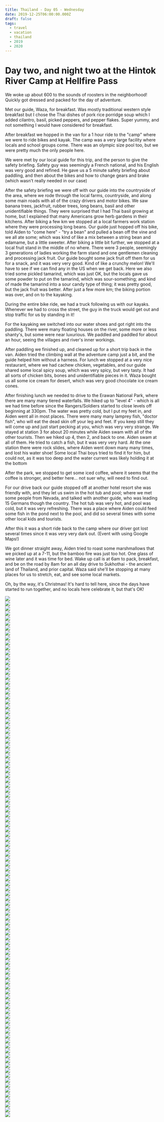 ```yaml
---
title: Thailand - Day 05 - Wednesday
date: 2019-12-25T06:00:00.000Z
draft: false
tags:
  - travel
  - vacation
  - thailand
  - 2019
  - 2020
---
```


# Day two, and night two at the Hintok River Camp at Hellfire Pass

We woke up about 600 to the sounds of roosters in the neighborhood! Quickly got dressed and packed for the day of adventure.

Met our guide, Waza, for breakfast. Was mostly traditional western style breakfast but I chose the Thai dishes of pork rice porridge soup which I added cilantro, basil, picked peppers, and pepper flakes. Super yummy, and not something I would have considered for breakfast.

After breakfast we hopped in the van for a 1 hour ride to the "camp" where we were to ride bikes and kayak. The camp was a very large facility where locals and school groups come. There was an olympic size pool too, but we were pretty much the only people here.

We were met by our local guide for this trip, and the person to give the safety briefing. Safety guy was seemingly a French national, and his English was very good and refined. He gave us a 5 minute safety briefing about paddling, and then about the bikes and how to change gears and brake (which wasn't really needed in our case)

After the safety briefing we were off with our guide into the countryside of the area, where we rode through the local farms, countryside, and along some main roads with all of the crazy drivers and motor bikes. We saw banana trees, jackfruit, rubber trees, long beans, basil and other unidentifiable things. They were surprised that I had Thai basil growing at home, but I explained that many Americans grow herb gardens in their kitchens. After biking a few km we stopped at a local farmers work station where they were processing long beans. Our guide just hopped off his bike, told Aiden to "come here" - "try a bean" and pulled a bean off the vine and we all ate some; which was kind of like a mix between a string bean and edamame, but a little sweeter. After biking a little bit further, we stopped at a local fruit stand in the middle of no where. There were 3 people, seemingly 3 generations of ladies working the farm stand and one gentlemen cleaning and processing jack fruit. Our guide bought some jack fruit off them for us for a snack, and it was very very good. Kind of like a crunchy melon! We'll have to see if we can find any in the US when we get back. Here we also tried some pickled tamarind, which was just OK, but the locals gave us some powder to put on the tamarind, which was sour-something; and kind of made the tamarind into a sour candy type of thing; it was pretty good, but the jack fruit was better. After just a few more km; the biking portion was over, and on to the kayaking.

During the entire bike ride, we had a truck following us with our kayaks. Whenever we had to cross the street, the guy in the truck would get out and stop traffic for us by standing in it!

For the kayaking we switched into our water shoes and got right into the paddling. There were many floating houses on the river, some more or less shanty's, but some were near luxurious. We paddled and paddled for about an hour, seeing the villages and river's inner workings.

After paddling we finished up, and cleaned up for a short trip back in the van. Aiden tried the climbing wall at the adventure camp just a bit, and the guide helped him without a harness. For lunch we stopped at a very nice restaurant, where we had cachew chicken, vegetables, and our guide shared some local spicy soup, which was very spicy, but very tasty. It had all sorts of chicken bits, bones and unidentifiable pieces in it. Waza bought us all some ice cream for desert, which was very good chocolate ice cream cones.

After finishing lunch we needed to drive to the Erawan National Park, where there are many many tiered waterfalls. We hiked up to "level 4" - which is all we had time before since the Rangers/Soldiers started to close levels off beginning at 330pm. The water was pretty cold, but I put my feet in, and Aiden went all in most places. There were many many lamprey fish, "doctor fish", who will eat the dead skin off your leg and feet. If you keep still they will come up and just start pecking at you, which was very very strange. We stayed at station 3 for about 20 minutes while Aiden swam with all of the other tourists. Then we hiked up 4, then 2, and back to one. Aiden swam at all of them. He tried to catch a fish, but it was very very hard. At the one station there were rock slides, where Aiden went down many many times, and lost his water shoe! Some local Thai boys tried to find it for him, but could not, as it was too deep and the water current was likely holding it at the bottom

After the park, we stopped to get some iced coffee, where it seems that the coffee is stronger, and better here... not suer why, will need to find out.

For our drive back our guide stopped off at another hotel resort she was friendly with, and they let us swim in the hot tub and pool; where we met some people from Nevada, and talked with another guide, who was leading 15 Germans though the country. The hot tub was very hot, and pool was cold, but it was very refreshing. There was a place where Aiden could feed some fish in the pond next to the pool, and did so several times with some other local kids and tourists.

After this it was a short ride back to the camp where our driver got lost several times since it was very very dark out. (Event with using Google Maps!)

We got dinner straight away, Aiden tried to roast some marshmallows that we picked up at a 7-11, but the bamboo fire was just too hot. One glass of wine later and it was time for bed. Wake up call is at 6am to pack, breakfast, and be on the road by 8am for an all day drive to Sukhothai - the ancient land of Thailand, and prior capital. Waza said she'll be stopping at many places for us to stretch, eat, and see some local markets.

Oh, by the way, it's Christmas! It's hard to tell here, since the days have started to run together, and no locals here celebrate it, but that's OK!

<div id="a071d2ff3958d4c0bd46b18b6803ead40" style="display:none">
  <h3>Wheee!
</h3>
  <p>Naturl water slide!  This was the small slide.  Aiden wouldn't do the big one! Notice, no shoes anymore...
</p>
</div>

<div id="a07abd94aec3ba288cb2beaca50986d65" style="display:none">
  <h3>
</h3>
  <p>
</p>
</div>

<!-- 3 -->
<div id="b562f45372f99a86a40c1b96fa9dc32e" style="display:none">
  <h3>Long Beans, straight from the farm
</h3>
  <p>
</p>
</div>

<div id="a2ac06a8da6ae5350f90f07a0ecd53d2a" style="display:none">
  <h3>
</h3>
  <p>
</p>
</div>

<div id="c600bc62110e582c3159fa527cb0254f" style="display:none">
  <h3>
</h3>
  <p>
</p>
</div>

<div id="abdc5554cca190b429512582f7e5f804" style="display:none">
  <h3>
</h3>
  <p>
</p>
</div>


<!-- 7 -->
<div id="a4de752ec7ed8181fd363d01d1e8424ad" style="display:none">
  <h3>Traffic Jam
</h3>
  <p>Getting out of camp this morning was quite the spectacle, with an interesting traffic jam
</p>
</div>

<div id="a862b6e89c06954a3a1578cf2db7b8ad6" style="display:none">
  <h3>
</h3>
  <p>
</p>
</div>

<div id="a9352ffa2272da596663b89bf99f4562b" style="display:none">
  <h3>
</h3>
  <p>
</p>
</div>

<div id="cd60a4f6e885822baf4d4b4d5fba76e6" style="display:none">
  <h3>
</h3>
  <p>
</p>
</div>

<div id="a57b6aa7077bf02fd00512f798ce24dde" style="display:none">
  <h3>
</h3>
  <p>
</p>
</div>

<div id="c917326e4dda6d52b83e79c024aab821" style="display:none">
  <h3>
</h3>
  <p>
</p>
</div>

<div id="f3559e8595b8bc072c0057b73fe09421" style="display:none">
  <h3>
</h3>
  <p>
</p>
</div>

<div id="a467a02770e68733c7c054edd7eaabff1" style="display:none">
  <h3>
</h3>
  <p>
</p>
</div>

<div id="a5e45738dfa4fe718f3cd8c2180d0742" style="display:none">
  <h3>
</h3>
  <p>
</p>
</div>

<div id="a6a8b0337269cb9119106a0d8c7af3eb1" style="display:none">
  <h3>
</h3>
  <p>
</p>
</div>

<div id="a67cd98317cb2edc638be54e7a13fc624" style="display:none">
  <h3>
</h3>
  <p>
</p>
</div>

<div id="a674a3574deabd00f86a72234c967359e" style="display:none">
  <h3>
</h3>
  <p>
</p>
</div>

<div id="a4f2496cd90b14e2dc81537958d1860ef" style="display:none">
  <h3>
</h3>
  <p>
</p>
</div>

<div id="cadc315e5a48cd993e42ba9c4b980411" style="display:none">
  <h3>
</h3>
  <p>
</p>
</div>

<div id="de9bbbd304709fa50d5a0ff18f357426" style="display:none">
  <h3>
</h3>
  <p>
</p>
</div>

<div id="a5ba395fb56b744dcb150620242c99196" style="display:none">
  <h3>
</h3>
  <p>
</p>
</div>

<div id="b5015a7e98043de204ecb221d83af933" style="display:none">
  <h3>
</h3>
  <p>
</p>
</div>

<div id="a8cf07e281e157f9a51a41cefa64781fe" style="display:none">
  <h3>
</h3>
  <p>
</p>
</div>

<div id="bd8b942d2f61647be706693ddb34baba" style="display:none">
  <h3>
</h3>
  <p>
</p>
</div>

<div id="a02568cc375ebd35538ea1546b13a568e" style="display:none">
  <h3>
</h3>
  <p>
</p>
</div>

<div id="a4be817604b5d62f10a6dadae4074c523" style="display:none">
  <h3>
</h3>
  <p>
</p>
</div>

<div id="a65a83694ce5723fcea02053f899803e1" style="display:none">
  <h3>
</h3>
  <p>
</p>
</div>

<div id="c8d42406a16c279b4b6f1b0c872778d9" style="display:none">
  <h3>
</h3>
  <p>
</p>
</div>

<div id="e4d07725f2691d8358a66f432900f9bf" style="display:none">
  <h3>
</h3>
  <p>
</p>
</div>

<div id="a96fa39b44417e3011b0b0c7d8c89bbc3" style="display:none">
  <h3>
</h3>
  <p>
</p>
</div>

<div id="a054918b2684c0a5f2b525ce681b9a847" style="display:none">
  <h3>
</h3>
  <p>
</p>
</div>

<div id="a90a8f01c1994f20ad26115a5cd7cc4e8" style="display:none">
  <h3>
</h3>
  <p>
</p>
</div>

<div id="a5a4a6133be32b7386636fa3f9cc28973" style="display:none">
  <h3>
</h3>
  <p>
</p>
</div>

<div id="a5bf05b3fa498114622ee73cf6c21bc8b" style="display:none">
  <h3>
</h3>
  <p>
</p>
</div>

<div id="a08e9371ffa4341e70c193426e0770164" style="display:none">
  <h3>
</h3>
  <p>
</p>
</div>

<div id="b96b4d3584696aee13c4ca429787800d" style="display:none">
  <h3>
</h3>
  <p>
</p>
</div>

<div id="a20011b3ed625c58dacc57a8e647ad58f" style="display:none">
  <h3>
</h3>
  <p>
</p>
</div>

<div id="a9659d62c7b459274fa89fc7510080ba0" style="display:none">
  <h3>
</h3>
  <p>
</p>
</div>

<div id="a5892dc45c188193556e806584e01b2ec" style="display:none">
  <h3>
</h3>
  <p>
</p>
</div>

<div id="a3d62e75ae8868dfeef35f05826bf13a5" style="display:none">
  <h3>Fishing
</h3>
  <p>He never did catch one.  Him and the girl in the pic tried for at least 20 minutes.
</p>
</div>

<div id="a5d35f0107f6e0d7d5e18954579b3cd52" style="display:none">
  <h3>
</h3>
  <p>
</p>
</div>

<div id="b5b503cc406d00071d81921972708c13" style="display:none">
  <h3>
</h3>
  <p>
</p>
</div>

<div id="a64bca18058eaa799e0aae6f635e442d4" style="display:none">
  <h3>
</h3>
  <p>
</p>
</div>

<div id="a312847accec06531a55d8bf9ab0e5764" style="display:none">
  <h3>
</h3>
  <p>
</p>
</div>

<div id="a79f948a014782e0fc998556d7eba2dfc" style="display:none">
  <h3>
</h3>
  <p>
</p>
</div>

<div id="a880c0b8b31a0b599ad5f38a9be5b49ed" style="display:none">
  <h3>
</h3>
  <p>
</p>
</div>

<div id="b02759d782d6d5f3265e404382841525" style="display:none">
  <h3>
</h3>
  <p>
</p>
</div>

<div id="a24948cbf25f153d5bc29e36ec8fdd2bc" style="display:none">
  <h3>
</h3>
  <p>
</p>
</div>

<div id="a43029837174949075ee7c1cc64743bc7" style="display:none">
  <h3>Rice porridge for breakfast
</h3>
  <p>Rice, chicken, vinegar, peppers, chili powder, and herbs.  So delicious.
</p>
</div>

<div id="a62501241a8835ea4442569c4efbef0af" style="display:none">
  <h3>
</h3>
  <p>
</p>
</div>

<div id="f970f3bcf5e4c3c4bacffc902c3c9ffe" style="display:none">
  <h3>
</h3>
  <p>
</p>
</div>

<div id="a1633b68a78a5ab80eb9ca43f65ed5adf" style="display:none">
  <h3>
</h3>
  <p>
</p>
</div>

<div class="demo-gallery">
  <div id="mypicts" class="list-styled">
  <a href="https://static.bobflorian.com/thailand/day5/31.jpg" data-sub-html="#a071d2ff3958d4c0bd46b18b6803ead40"><img class="img-responsive" src="https://static.bobflorian.com/thailand/day5/thumbnail_31.jpg"><div class="demo-gallery-poster">
  <img src="/img/zoom.png">
</div></a>
  <a href="https://static.bobflorian.com/thailand/day5/59.jpg" data-sub-html="#a07abd94aec3ba288cb2beaca50986d65"><img class="img-responsive" src="https://static.bobflorian.com/thailand/day5/thumbnail_59.jpg"><div class="demo-gallery-poster">
  <img src="/img/zoom.png">
</div></a>
  <a href="https://static.bobflorian.com/thailand/day5/6.jpg" data-sub-html="#b562f45372f99a86a40c1b96fa9dc32e"><img class="img-responsive" src="https://static.bobflorian.com/thailand/day5/thumbnail_6.jpg"><div class="demo-gallery-poster">
  <img src="/img/zoom.png">
</div></a>
  <a href="https://static.bobflorian.com/thailand/day5/37.jpg" data-sub-html="#a2ac06a8da6ae5350f90f07a0ecd53d2a"><img class="img-responsive" src="https://static.bobflorian.com/thailand/day5/thumbnail_37.jpg"><div class="demo-gallery-poster">
  <img src="/img/zoom.png">
</div></a>
  <a href="https://static.bobflorian.com/thailand/day5/17.jpg" data-sub-html="#c600bc62110e582c3159fa527cb0254f"><img class="img-responsive" src="https://static.bobflorian.com/thailand/day5/thumbnail_17.jpg"><div class="demo-gallery-poster">
  <img src="/img/zoom.png">
</div></a>
  <a href="https://static.bobflorian.com/thailand/day5/46.jpg" data-sub-html="#abdc5554cca190b429512582f7e5f804"><img class="img-responsive" src="https://static.bobflorian.com/thailand/day5/thumbnail_46.jpg"><div class="demo-gallery-poster">
  <img src="/img/zoom.png">
</div></a>
  <a href="https://static.bobflorian.com/thailand/day5/27.jpg" data-sub-html="#a4de752ec7ed8181fd363d01d1e8424ad"><img class="img-responsive" src="https://static.bobflorian.com/thailand/day5/thumbnail_27.jpg"><div class="demo-gallery-poster">
  <img src="/img/zoom.png">
</div></a>
  <a href="https://static.bobflorian.com/thailand/day5/29.jpg" data-sub-html="#a862b6e89c06954a3a1578cf2db7b8ad6"><img class="img-responsive" src="https://static.bobflorian.com/thailand/day5/thumbnail_29.jpg"><div class="demo-gallery-poster">
  <img src="/img/zoom.png">
</div></a>
  <a href="https://static.bobflorian.com/thailand/day5/3.jpg" data-sub-html="#a9352ffa2272da596663b89bf99f4562b"><img class="img-responsive" src="https://static.bobflorian.com/thailand/day5/thumbnail_3.jpg"><div class="demo-gallery-poster">
  <img src="/img/zoom.png">
</div></a>
  <a href="https://static.bobflorian.com/thailand/day5/49.jpg" data-sub-html="#cd60a4f6e885822baf4d4b4d5fba76e6"><img class="img-responsive" src="https://static.bobflorian.com/thailand/day5/thumbnail_49.jpg"><div class="demo-gallery-poster">
  <img src="/img/zoom.png">
</div></a>
  <a href="https://static.bobflorian.com/thailand/day5/56.jpg" data-sub-html="#a57b6aa7077bf02fd00512f798ce24dde"><img class="img-responsive" src="https://static.bobflorian.com/thailand/day5/thumbnail_56.jpg"><div class="demo-gallery-poster">
  <img src="/img/zoom.png">
</div></a>
  <a href="https://static.bobflorian.com/thailand/day5/41.jpg" data-sub-html="#c917326e4dda6d52b83e79c024aab821"><img class="img-responsive" src="https://static.bobflorian.com/thailand/day5/thumbnail_41.jpg"><div class="demo-gallery-poster">
  <img src="/img/zoom.png">
</div></a>
  <a href="https://static.bobflorian.com/thailand/day5/13.jpg" data-sub-html="#f3559e8595b8bc072c0057b73fe09421"><img class="img-responsive" src="https://static.bobflorian.com/thailand/day5/thumbnail_13.jpg"><div class="demo-gallery-poster">
  <img src="/img/zoom.png">
</div></a>
  <a href="https://static.bobflorian.com/thailand/day5/21.jpg" data-sub-html="#a467a02770e68733c7c054edd7eaabff1"><img class="img-responsive" src="https://static.bobflorian.com/thailand/day5/thumbnail_21.jpg"><div class="demo-gallery-poster">
  <img src="/img/zoom.png">
</div></a>
  <a href="https://static.bobflorian.com/thailand/day5/50.jpg" data-sub-html="#a5e45738dfa4fe718f3cd8c2180d0742"><img class="img-responsive" src="https://static.bobflorian.com/thailand/day5/thumbnail_50.jpg"><div class="demo-gallery-poster">
  <img src="/img/zoom.png">
</div></a>
  <a href="https://static.bobflorian.com/thailand/day5/48.jpg" data-sub-html="#a6a8b0337269cb9119106a0d8c7af3eb1"><img class="img-responsive" src="https://static.bobflorian.com/thailand/day5/thumbnail_48.jpg"><div class="demo-gallery-poster">
  <img src="/img/zoom.png">
</div></a>
  <a href="https://static.bobflorian.com/thailand/day5/32.jpg" data-sub-html="#a67cd98317cb2edc638be54e7a13fc624"><img class="img-responsive" src="https://static.bobflorian.com/thailand/day5/thumbnail_32.jpg"><div class="demo-gallery-poster">
  <img src="/img/zoom.png">
</div></a>
  <a href="https://static.bobflorian.com/thailand/day5/4.jpg" data-sub-html="#a674a3574deabd00f86a72234c967359e"><img class="img-responsive" src="https://static.bobflorian.com/thailand/day5/thumbnail_4.jpg"><div class="demo-gallery-poster">
  <img src="/img/zoom.png">
</div></a>
  <a href="https://static.bobflorian.com/thailand/day5/47.jpg" data-sub-html="#a4f2496cd90b14e2dc81537958d1860ef"><img class="img-responsive" src="https://static.bobflorian.com/thailand/day5/thumbnail_47.jpg"><div class="demo-gallery-poster">
  <img src="/img/zoom.png">
</div></a>
  <a href="https://static.bobflorian.com/thailand/day5/57.jpg" data-sub-html="#cadc315e5a48cd993e42ba9c4b980411"><img class="img-responsive" src="https://static.bobflorian.com/thailand/day5/thumbnail_57.jpg"><div class="demo-gallery-poster">
  <img src="/img/zoom.png">
</div></a>
  <a href="https://static.bobflorian.com/thailand/day5/12.jpg" data-sub-html="#de9bbbd304709fa50d5a0ff18f357426"><img class="img-responsive" src="https://static.bobflorian.com/thailand/day5/thumbnail_12.jpg"><div class="demo-gallery-poster">
  <img src="/img/zoom.png">
</div></a>
  <a href="https://static.bobflorian.com/thailand/day5/42.jpg" data-sub-html="#a5ba395fb56b744dcb150620242c99196"><img class="img-responsive" src="https://static.bobflorian.com/thailand/day5/thumbnail_42.jpg"><div class="demo-gallery-poster">
  <img src="/img/zoom.png">
</div></a>
  <a href="https://static.bobflorian.com/thailand/day5/43.jpg" data-sub-html="#b5015a7e98043de204ecb221d83af933"><img class="img-responsive" src="https://static.bobflorian.com/thailand/day5/thumbnail_43.jpg"><div class="demo-gallery-poster">
  <img src="/img/zoom.png">
</div></a>
  <a href="https://static.bobflorian.com/thailand/day5/26.jpg" data-sub-html="#a8cf07e281e157f9a51a41cefa64781fe"><img class="img-responsive" src="https://static.bobflorian.com/thailand/day5/thumbnail_26.jpg"><div class="demo-gallery-poster">
  <img src="/img/zoom.png">
</div></a>
  <a href="https://static.bobflorian.com/thailand/day5/24.jpg" data-sub-html="#bd8b942d2f61647be706693ddb34baba"><img class="img-responsive" src="https://static.bobflorian.com/thailand/day5/thumbnail_24.jpg"><div class="demo-gallery-poster">
  <img src="/img/zoom.png">
</div></a>
  <a href="https://static.bobflorian.com/thailand/day5/58.jpg" data-sub-html="#a02568cc375ebd35538ea1546b13a568e"><img class="img-responsive" src="https://static.bobflorian.com/thailand/day5/thumbnail_58.jpg"><div class="demo-gallery-poster">
  <img src="/img/zoom.png">
</div></a>
  <a href="https://static.bobflorian.com/thailand/day5/15.jpg" data-sub-html="#a4be817604b5d62f10a6dadae4074c523"><img class="img-responsive" src="https://static.bobflorian.com/thailand/day5/thumbnail_15.jpg"><div class="demo-gallery-poster">
  <img src="/img/zoom.png">
</div></a>
  <a href="https://static.bobflorian.com/thailand/day5/28.jpg" data-sub-html="#a65a83694ce5723fcea02053f899803e1"><img class="img-responsive" src="https://static.bobflorian.com/thailand/day5/thumbnail_28.jpg"><div class="demo-gallery-poster">
  <img src="/img/zoom.png">
</div></a>
  <a href="https://static.bobflorian.com/thailand/day5/18.jpg" data-sub-html="#c8d42406a16c279b4b6f1b0c872778d9"><img class="img-responsive" src="https://static.bobflorian.com/thailand/day5/thumbnail_18.jpg"><div class="demo-gallery-poster">
  <img src="/img/zoom.png">
</div></a>
  <a href="https://static.bobflorian.com/thailand/day5/16.jpg" data-sub-html="#e4d07725f2691d8358a66f432900f9bf"><img class="img-responsive" src="https://static.bobflorian.com/thailand/day5/thumbnail_16.jpg"><div class="demo-gallery-poster">
  <img src="/img/zoom.png">
</div></a>
  <a href="https://static.bobflorian.com/thailand/day5/40.jpg" data-sub-html="#a96fa39b44417e3011b0b0c7d8c89bbc3"><img class="img-responsive" src="https://static.bobflorian.com/thailand/day5/thumbnail_40.jpg"><div class="demo-gallery-poster">
  <img src="/img/zoom.png">
</div></a>
  <a href="https://static.bobflorian.com/thailand/day5/14.jpg" data-sub-html="#a054918b2684c0a5f2b525ce681b9a847"><img class="img-responsive" src="https://static.bobflorian.com/thailand/day5/thumbnail_14.jpg"><div class="demo-gallery-poster">
  <img src="/img/zoom.png">
</div></a>
  <a href="https://static.bobflorian.com/thailand/day5/25.jpg" data-sub-html="#a90a8f01c1994f20ad26115a5cd7cc4e8"><img class="img-responsive" src="https://static.bobflorian.com/thailand/day5/thumbnail_25.jpg"><div class="demo-gallery-poster">
  <img src="/img/zoom.png">
</div></a>
  <a href="https://static.bobflorian.com/thailand/day5/19.jpg" data-sub-html="#a5a4a6133be32b7386636fa3f9cc28973"><img class="img-responsive" src="https://static.bobflorian.com/thailand/day5/thumbnail_19.jpg"><div class="demo-gallery-poster">
  <img src="/img/zoom.png">
</div></a>
  <a href="https://static.bobflorian.com/thailand/day5/51.jpg" data-sub-html="#a5bf05b3fa498114622ee73cf6c21bc8b"><img class="img-responsive" src="https://static.bobflorian.com/thailand/day5/thumbnail_51.jpg"><div class="demo-gallery-poster">
  <img src="/img/zoom.png">
</div></a>
  <a href="https://static.bobflorian.com/thailand/day5/23.jpg" data-sub-html="#a08e9371ffa4341e70c193426e0770164"><img class="img-responsive" src="https://static.bobflorian.com/thailand/day5/thumbnail_23.jpg"><div class="demo-gallery-poster">
  <img src="/img/zoom.png">
</div></a>
  <a href="https://static.bobflorian.com/thailand/day5/38.jpg" data-sub-html="#b96b4d3584696aee13c4ca429787800d"><img class="img-responsive" src="https://static.bobflorian.com/thailand/day5/thumbnail_38.jpg"><div class="demo-gallery-poster">
  <img src="/img/zoom.png">
</div></a>
  <a href="https://static.bobflorian.com/thailand/day5/55.jpg" data-sub-html="#a20011b3ed625c58dacc57a8e647ad58f"><img class="img-responsive" src="https://static.bobflorian.com/thailand/day5/thumbnail_55.jpg"><div class="demo-gallery-poster">
  <img src="/img/zoom.png">
</div></a>
  <a href="https://static.bobflorian.com/thailand/day5/52.jpg" data-sub-html="#a9659d62c7b459274fa89fc7510080ba0"><img class="img-responsive" src="https://static.bobflorian.com/thailand/day5/thumbnail_52.jpg"><div class="demo-gallery-poster">
  <img src="/img/zoom.png">
</div></a>
  <a href="https://static.bobflorian.com/thailand/day5/60.jpg" data-sub-html="#a5892dc45c188193556e806584e01b2ec"><img class="img-responsive" src="https://static.bobflorian.com/thailand/day5/thumbnail_60.jpg"><div class="demo-gallery-poster">
  <img src="/img/zoom.png">
</div></a>
  <a href="https://static.bobflorian.com/thailand/day5/53.jpg" data-sub-html="#a3d62e75ae8868dfeef35f05826bf13a5"><img class="img-responsive" src="https://static.bobflorian.com/thailand/day5/thumbnail_53.jpg"><div class="demo-gallery-poster">
  <img src="/img/zoom.png">
</div></a>
  <a href="https://static.bobflorian.com/thailand/day5/33.jpg" data-sub-html="#a5d35f0107f6e0d7d5e18954579b3cd52"><img class="img-responsive" src="https://static.bobflorian.com/thailand/day5/thumbnail_33.jpg"><div class="demo-gallery-poster">
  <img src="/img/zoom.png">
</div></a>
  <a href="https://static.bobflorian.com/thailand/day5/35.jpg" data-sub-html="#b5b503cc406d00071d81921972708c13"><img class="img-responsive" src="https://static.bobflorian.com/thailand/day5/thumbnail_35.jpg"><div class="demo-gallery-poster">
  <img src="/img/zoom.png">
</div></a>
  <a href="https://static.bobflorian.com/thailand/day5/20.jpg" data-sub-html="#a64bca18058eaa799e0aae6f635e442d4"><img class="img-responsive" src="https://static.bobflorian.com/thailand/day5/thumbnail_20.jpg"><div class="demo-gallery-poster">
  <img src="/img/zoom.png">
</div></a>
  <a href="https://static.bobflorian.com/thailand/day5/36.jpg" data-sub-html="#a312847accec06531a55d8bf9ab0e5764"><img class="img-responsive" src="https://static.bobflorian.com/thailand/day5/thumbnail_36.jpg"><div class="demo-gallery-poster">
  <img src="/img/zoom.png">
</div></a>
  <a href="https://static.bobflorian.com/thailand/day5/34.jpg" data-sub-html="#a79f948a014782e0fc998556d7eba2dfc"><img class="img-responsive" src="https://static.bobflorian.com/thailand/day5/thumbnail_34.jpg"><div class="demo-gallery-poster">
  <img src="/img/zoom.png">
</div></a>
  <a href="https://static.bobflorian.com/thailand/day5/30.jpg" data-sub-html="#a880c0b8b31a0b599ad5f38a9be5b49ed"><img class="img-responsive" src="https://static.bobflorian.com/thailand/day5/thumbnail_30.jpg"><div class="demo-gallery-poster">
  <img src="/img/zoom.png">
</div></a>
  <a href="https://static.bobflorian.com/thailand/day5/11.jpg" data-sub-html="#b02759d782d6d5f3265e404382841525"><img class="img-responsive" src="https://static.bobflorian.com/thailand/day5/thumbnail_11.jpg"><div class="demo-gallery-poster">
  <img src="/img/zoom.png">
</div></a>
  <a href="https://static.bobflorian.com/thailand/day5/39.jpg" data-sub-html="#a24948cbf25f153d5bc29e36ec8fdd2bc"><img class="img-responsive" src="https://static.bobflorian.com/thailand/day5/thumbnail_39.jpg"><div class="demo-gallery-poster">
  <img src="/img/zoom.png">
</div></a>
  <a href="https://static.bobflorian.com/thailand/day5/54.jpg" data-sub-html="#a43029837174949075ee7c1cc64743bc7"><img class="img-responsive" src="https://static.bobflorian.com/thailand/day5/thumbnail_54.jpg"><div class="demo-gallery-poster">
  <img src="/img/zoom.png">
</div></a>
  <a href="https://static.bobflorian.com/thailand/day5/44.jpg" data-sub-html="#a62501241a8835ea4442569c4efbef0af"><img class="img-responsive" src="https://static.bobflorian.com/thailand/day5/thumbnail_44.jpg"><div class="demo-gallery-poster">
  <img src="/img/zoom.png">
</div></a>
  <a href="https://static.bobflorian.com/thailand/day5/22.jpg" data-sub-html="#f970f3bcf5e4c3c4bacffc902c3c9ffe"><img class="img-responsive" src="https://static.bobflorian.com/thailand/day5/thumbnail_22.jpg"><div class="demo-gallery-poster">
  <img src="/img/zoom.png">
</div></a>
  <a href="https://static.bobflorian.com/thailand/day5/45.jpg" data-sub-html="#a1633b68a78a5ab80eb9ca43f65ed5adf"><img class="img-responsive" src="https://static.bobflorian.com/thailand/day5/thumbnail_45.jpg"><div class="demo-gallery-poster">
  <img src="/img/zoom.png">
</div></a>
</div>
</div>

<script type="text/javascript">

    lightGallery(document.getElementById('mypicts'), {
    thumbnail:true,
    download:false,
    preload:6
});

    $('#mypicts').justifiedGallery({
    rowHeight : 100,
    lastRow : 'nojustify',
    margins : 20
    });

</script>
